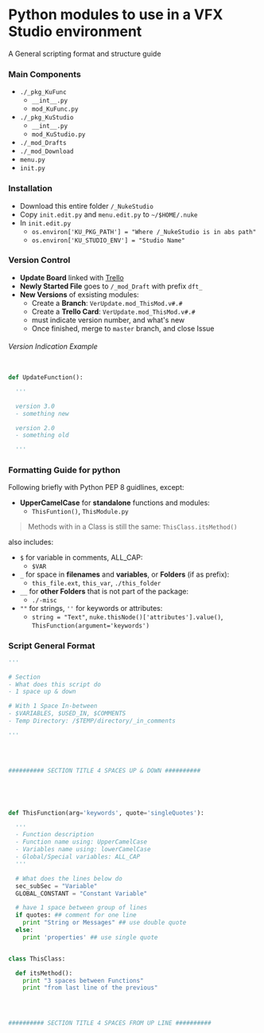 # Python modules to use in a VFX Studio environment
A General scripting format and structure guide

### Main Components
  - `./_pkg_KuFunc`
    - `__int__.py`
    - `mod_KuFunc.py`
  - `./_pkg_KuStudio`
    - `__int__.py`
    - `mod_KuStudio.py`
  - `./_mod_Drafts`
  - `./_mod_Download`
  - `menu.py`
  - `init.py`

### Installation
  - Download this entire folder `/_NukeStudio`
  - Copy `init.edit.py` and `menu.edit.py` to `~/$HOME/.nuke`
  - In `init.edit.py`
    - `os.environ['KU_PKG_PATH'] = "Where /_NukeStudio is in abs path"`
    - `os.environ['KU_STUDIO_ENV'] = "Studio Name"`

### Version Control
  - **Update Board** linked with [Trello](https://trello.com/b/4FR8ZOcZ)
  - **Newly Started File** goes to `/_mod_Draft` with prefix `dft_`
  - **New Versions** of exsisting modules:
    - Create a **Branch**: `VerUpdate.mod_ThisMod.v#.#`
    - Create a **Trello Card**: `VerUpdate.mod_ThisMod.v#.#`
    - must indicate version number, and what's new
    - Once finished, merge to `master` branch, and close Issue

###### Version Indication Example
``` python

def UpdateFunction():

  '''

  version 3.0
  - something new

  version 2.0
  - something old

  '''

```


### Formatting Guide for python
Following briefly with Python PEP 8 guidlines, except:

- **UpperCamelCase** for **standalone** functions and modules:
  - `ThisFuntion()`, `ThisModule.py`

> Methods with in a Class is still the same: `ThisClass.itsMethod()`

also includes:
- `$` for variable in comments, ALL_CAP:
  - `$VAR`
- `_` for space in **filenames** and **variables**, or **Folders** (if as prefix):
  - `this_file.ext`, `this_var`, `./this_folder`
- `__` for **other Folders** that is not part of the package:
  - `./-misc`
- `""` for strings, `''` for keywords or attributes:
  - `string = "Text"`, `nuke.thisNode()['attributes'].value()`, `ThisFunction(argument='keywords')`


### Script General Format
```python
'''

# Section
- What does this script do
- 1 space up & down

# With 1 Space In-between
- $VARIABLES, $USED_IN, $COMMENTS
- Temp Directory: /$TEMP/directory/_in_comments

'''




########## SECTION TITLE 4 SPACES UP & DOWN ##########





def ThisFunction(arg='keywords', quote='singleQuotes'):

  '''
  - Function description
  - Function name using: UpperCamelCase
  - Variables name using: lowerCamelCase
  - Global/Special variables: ALL_CAP
  '''

  # What does the lines below do
  sec_subSec = "Variable"
  GLOBAL_CONSTANT = "Constant Variable"

  # have 1 space between group of lines
  if quotes: ## comment for one line
    print "String or Messages" ## use double quote
  else:
    print 'properties' ## use single quote


class ThisClass:

  def itsMethod():
    print "3 spaces between Functions"
    print "from last line of the previous"




########## SECTION TITLE 4 SPACES FROM UP LINE ##########





```
